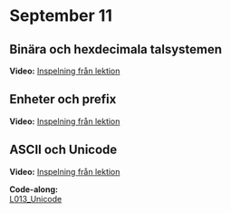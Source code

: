 # September 11

## Binära och hexdecimala talsystemen

**Video:**
[Inspelning från lektion](https://ithogskolan.sharepoint.com/sites/NET24/_layouts/15/stream.aspx?id=%2Fsites%2FNET24%2FDelade%20dokument%2F1%2E%20Programmering%20med%20CSharp%2FRecordings%2F033%5FBin%C3%A4ra%5Foch%5Fhexadecimala%5Ftalsystemen%2Emp4&referrer=StreamWebApp%2EWeb&referrerScenario=AddressBarCopied%2Eview%2Ea13beb35%2D894d%2D49a8%2Da63b%2D3046cffad199)

## Enheter och prefix

**Video:**
[Inspelning från lektion](https://ithogskolan.sharepoint.com/sites/NET24/_layouts/15/stream.aspx?id=%2Fsites%2FNET24%2FDelade%20dokument%2F1%2E%20Programmering%20med%20CSharp%2FRecordings%2F034%5FEnheter%5Foch%5Fprefix%2Emp4&referrer=StreamWebApp%2EWeb&referrerScenario=AddressBarCopied%2Eview%2Ed89c5fed%2Db1fd%2D49e8%2D90c5%2Df9215768b76d)

## ASCII och Unicode

**Video:**
[Inspelning från lektion](https://ithogskolan.sharepoint.com/sites/NET24/_layouts/15/stream.aspx?id=%2Fsites%2FNET24%2FDelade%20dokument%2F1%2E%20Programmering%20med%20CSharp%2FRecordings%2F035%5FASCII%5Foch%5FUnicode%2Emp4&referrer=StreamWebApp%2EWeb&referrerScenario=AddressBarCopied%2Eview%2E8663d86e%2Df873%2D429b%2Dab1d%2D244bac25e94b)

**Code-along:**  
[L013_Unicode](https://github.com/everyloop/NET24-Csharp/blob/master/Code-alongs/L013_Unicode/Program.cs)

